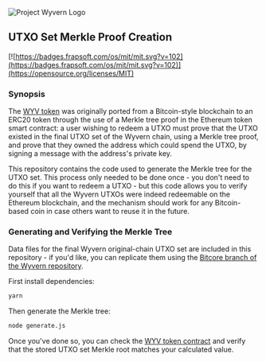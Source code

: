 ![Project Wyvern Logo](https://media.githubusercontent.com/media/ProjectWyvern/wyvern-branding/master/logo/logo-square-red-transparent-200x200.png?raw=true "Project Wyvern Logo")

## UTXO Set Merkle Proof Creation

[![https://badges.frapsoft.com/os/mit/mit.svg?v=102](https://badges.frapsoft.com/os/mit/mit.svg?v=102)](https://opensource.org/licenses/MIT)

### Synopsis

The [WYV token](https://token.projectwyvern.com) was originally ported from a Bitcoin-style blockchain to an ERC20 token through the use of a Merkle tree proof in the Ethereum token smart contract: a user wishing to redeem a UTXO must prove that the UTXO existed in the final UTXO set of the Wyvern chain, using a Merkle tree proof, and prove that they owned the address which could spend the UTXO, by signing a message with the address's private key.

This repository contains the code used to generate the Merkle tree for the UTXO set. This process only needed to be done once - you don't need to do this if you want to redeem a UTXO - but this code allows you to verify yourself that all the Wyvern UTXOs were indeed redeemable on the Ethereum blockchain, and the mechanism should work for any Bitcoin-based coin in case others want to reuse it in the future.

### Generating and Verifying the Merkle Tree

Data files for the final Wyvern original-chain UTXO set are included in this repository - if you'd like, you can replicate them using the [Bitcore branch of the Wyvern repository](https://github.com/ProjectWyvern/wyvern/tree/bitcore).

First install dependencies:

```bash
yarn
```

Then generate the Merkle tree:

```bash
node generate.js
```

Once you've done so, you can check the [WYV token contract]() and verify that the stored UTXO set Merkle root matches your calculated value.
